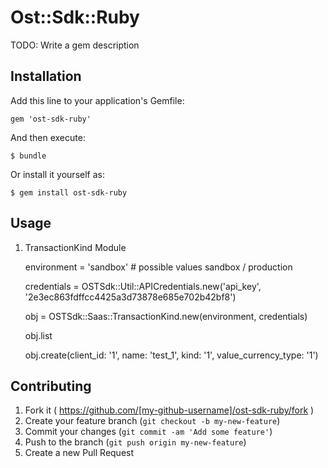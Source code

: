 # Ost::Sdk::Ruby

TODO: Write a gem description

## Installation

Add this line to your application's Gemfile:

    gem 'ost-sdk-ruby'

And then execute:

    $ bundle

Or install it yourself as:

    $ gem install ost-sdk-ruby

## Usage

1. TransactionKind Module 

    environment = 'sandbox' # possible values sandbox / production
    
    credentials = OSTSdk::Util::APICredentials.new('api_key', '2e3ec863fdffcc4425a3d73878e685e702b42bf8')
    
    obj = OSTSdk::Saas::TransactionKind.new(environment, credentials)
    
    obj.list
    
    obj.create(client_id: '1', name: 'test_1', kind: '1', value_currency_type: '1')

## Contributing

1. Fork it ( https://github.com/[my-github-username]/ost-sdk-ruby/fork )
2. Create your feature branch (`git checkout -b my-new-feature`)
3. Commit your changes (`git commit -am 'Add some feature'`)
4. Push to the branch (`git push origin my-new-feature`)
5. Create a new Pull Request
